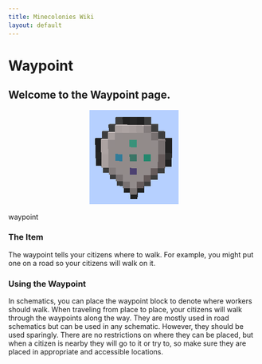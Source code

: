 ```yaml
---
title: Minecolonies Wiki
layout: default
---
```

# Waypoint

## Welcome to the Waypoint page.

<div class="infobox box text-center">
    <p style="text-align:center;"><img src="../../assets/images/items/waypoint.png" alt="Waypoint"></p>
    <recipe>waypoint</recipe>
</div>


### The Item

The waypoint tells your citizens where to walk. For example, you might put one on a road so your citizens will walk on it.
<br>

### Using the Waypoint

In schematics, you can place the waypoint block to denote where workers should walk. When traveling from place to place, your citizens will walk through the waypoints along the way. They are mostly used in road schematics but can be used in any schematic. However, they should be used sparingly. There are no restrictions on where they can be placed, but when a citizen is nearby they will go to it or try to, so make sure they are placed in appropriate and accessible locations. 
